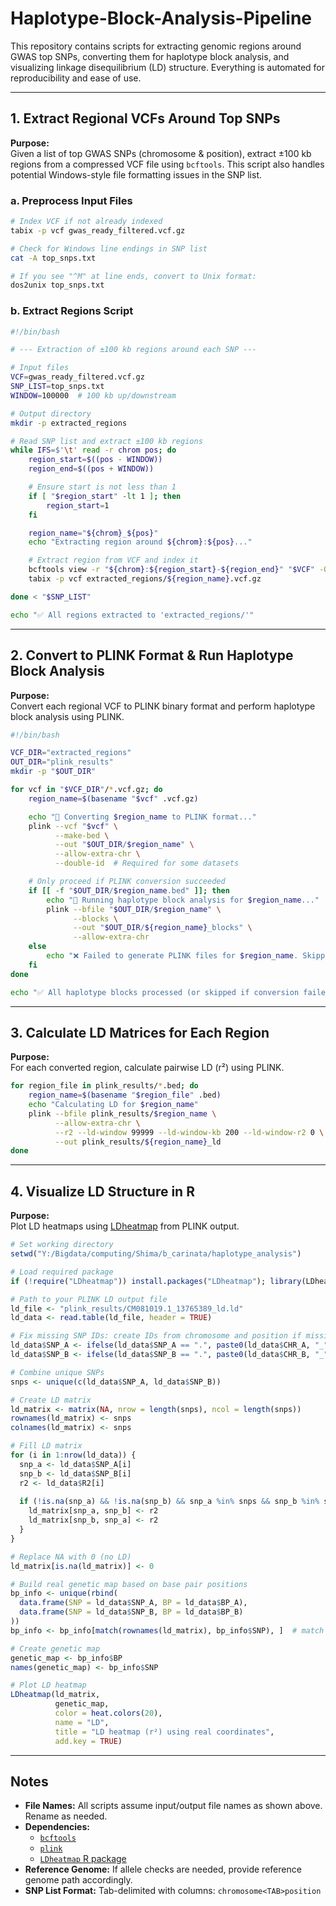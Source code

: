 # Haplotype-Block-Analysis-Pipeline

This repository contains scripts for extracting genomic regions around GWAS top SNPs, converting them for haplotype block analysis, and visualizing linkage disequilibrium (LD) structure. Everything is automated for reproducibility and ease of use.

---

## 1. Extract Regional VCFs Around Top SNPs

**Purpose:**  
Given a list of top GWAS SNPs (chromosome & position), extract ±100 kb regions from a compressed VCF file using `bcftools`. This script also handles potential Windows-style file formatting issues in the SNP list.

### a. Preprocess Input Files

```bash
# Index VCF if not already indexed
tabix -p vcf gwas_ready_filtered.vcf.gz

# Check for Windows line endings in SNP list
cat -A top_snps.txt

# If you see "^M" at line ends, convert to Unix format:
dos2unix top_snps.txt
```

### b. Extract Regions Script

```bash
#!/bin/bash

# --- Extraction of ±100 kb regions around each SNP ---

# Input files
VCF=gwas_ready_filtered.vcf.gz
SNP_LIST=top_snps.txt
WINDOW=100000  # 100 kb up/downstream

# Output directory
mkdir -p extracted_regions

# Read SNP list and extract ±100 kb regions
while IFS=$'\t' read -r chrom pos; do
    region_start=$((pos - WINDOW))
    region_end=$((pos + WINDOW))

    # Ensure start is not less than 1
    if [ "$region_start" -lt 1 ]; then
        region_start=1
    fi

    region_name="${chrom}_${pos}"
    echo "Extracting region around ${chrom}:${pos}..."

    # Extract region from VCF and index it
    bcftools view -r "${chrom}:${region_start}-${region_end}" "$VCF" -Oz -o extracted_regions/${region_name}.vcf.gz
    tabix -p vcf extracted_regions/${region_name}.vcf.gz

done < "$SNP_LIST"

echo "✅ All regions extracted to 'extracted_regions/'"
```

---

## 2. Convert to PLINK Format & Run Haplotype Block Analysis

**Purpose:**  
Convert each regional VCF to PLINK binary format and perform haplotype block analysis using PLINK.

```bash
#!/bin/bash

VCF_DIR="extracted_regions"
OUT_DIR="plink_results"
mkdir -p "$OUT_DIR"

for vcf in "$VCF_DIR"/*.vcf.gz; do
    region_name=$(basename "$vcf" .vcf.gz)

    echo "🔄 Converting $region_name to PLINK format..."
    plink --vcf "$vcf" \
          --make-bed \
          --out "$OUT_DIR/$region_name" \
          --allow-extra-chr \
          --double-id  # Required for some datasets

    # Only proceed if PLINK conversion succeeded
    if [[ -f "$OUT_DIR/$region_name.bed" ]]; then
        echo "🧬 Running haplotype block analysis for $region_name..."
        plink --bfile "$OUT_DIR/$region_name" \
              --blocks \
              --out "$OUT_DIR/${region_name}_blocks" \
              --allow-extra-chr
    else
        echo "❌ Failed to generate PLINK files for $region_name. Skipping block analysis."
    fi
done

echo "✅ All haplotype blocks processed (or skipped if conversion failed)."
```

---

## 3. Calculate LD Matrices for Each Region

**Purpose:**  
For each converted region, calculate pairwise LD (r²) using PLINK.

```bash
for region_file in plink_results/*.bed; do
    region_name=$(basename "$region_file" .bed)
    echo "Calculating LD for $region_name"
    plink --bfile plink_results/$region_name \
          --allow-extra-chr \
          --r2 --ld-window 99999 --ld-window-kb 200 --ld-window-r2 0 \
          --out plink_results/${region_name}_ld
done
```

---

## 4. Visualize LD Structure in R

**Purpose:**  
Plot LD heatmaps using [LDheatmap](https://cran.r-project.org/web/packages/LDheatmap/index.html) from PLINK output.

```r
# Set working directory
setwd("Y:/Bigdata/computing/Shima/b_carinata/haplotype_analysis")

# Load required package
if (!require("LDheatmap")) install.packages("LDheatmap"); library(LDheatmap)

# Path to your PLINK LD output file
ld_file <- "plink_results/CM081019.1_13765389_ld.ld"
ld_data <- read.table(ld_file, header = TRUE)

# Fix missing SNP IDs: create IDs from chromosome and position if missing
ld_data$SNP_A <- ifelse(ld_data$SNP_A == ".", paste0(ld_data$CHR_A, "_", ld_data$BP_A), ld_data$SNP_A)
ld_data$SNP_B <- ifelse(ld_data$SNP_B == ".", paste0(ld_data$CHR_B, "_", ld_data$BP_B), ld_data$SNP_B)

# Combine unique SNPs
snps <- unique(c(ld_data$SNP_A, ld_data$SNP_B))

# Create LD matrix
ld_matrix <- matrix(NA, nrow = length(snps), ncol = length(snps))
rownames(ld_matrix) <- snps
colnames(ld_matrix) <- snps

# Fill LD matrix
for (i in 1:nrow(ld_data)) {
  snp_a <- ld_data$SNP_A[i]
  snp_b <- ld_data$SNP_B[i]
  r2 <- ld_data$R2[i]
  
  if (!is.na(snp_a) && !is.na(snp_b) && snp_a %in% snps && snp_b %in% snps) {
    ld_matrix[snp_a, snp_b] <- r2
    ld_matrix[snp_b, snp_a] <- r2
  }
}

# Replace NA with 0 (no LD)
ld_matrix[is.na(ld_matrix)] <- 0

# Build real genetic map based on base pair positions
bp_info <- unique(rbind(
  data.frame(SNP = ld_data$SNP_A, BP = ld_data$BP_A),
  data.frame(SNP = ld_data$SNP_B, BP = ld_data$BP_B)
))
bp_info <- bp_info[match(rownames(ld_matrix), bp_info$SNP), ]  # match order

# Create genetic map
genetic_map <- bp_info$BP
names(genetic_map) <- bp_info$SNP

# Plot LD heatmap
LDheatmap(ld_matrix,
          genetic_map,
          color = heat.colors(20),
          name = "LD",
          title = "LD heatmap (r²) using real coordinates",
          add.key = TRUE)
```

---

## Notes

- **File Names:** All scripts assume input/output file names as shown above. Rename as needed.
- **Dependencies:**  
  - [`bcftools`](http://samtools.github.io/bcftools/bcftools.html)  
  - [`plink`](https://www.cog-genomics.org/plink/)  
  - [`LDheatmap` R package](https://cran.r-project.org/web/packages/LDheatmap/index.html)  
- **Reference Genome:** If allele checks are needed, provide reference genome path accordingly.
- **SNP List Format:** Tab-delimited with columns: `chromosome<TAB>position`

